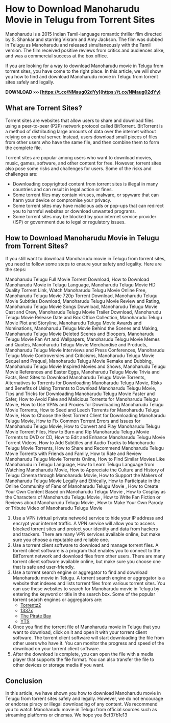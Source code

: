 # How to Download Manoharudu Movie in Telugu from Torrent Sites
 
Manoharudu is a 2015 Indian Tamil-language romantic thriller film directed by S. Shankar and starring Vikram and Amy Jackson. The film was dubbed in Telugu as Manoharudu and released simultaneously with the Tamil version. The film received positive reviews from critics and audiences alike, and was a commercial success at the box office.
 
If you are looking for a way to download Manoharudu movie in Telugu from torrent sites, you have come to the right place. In this article, we will show you how to find and download Manoharudu movie in Telugu from torrent sites safely and legally.
 
**DOWNLOAD ››› [https://t.co/NMaug02dYy](https://t.co/NMaug02dYy)**


 
## What are Torrent Sites?
 
Torrent sites are websites that allow users to share and download files using a peer-to-peer (P2P) network protocol called BitTorrent. BitTorrent is a method of distributing large amounts of data over the internet without relying on a central server. Instead, users download small pieces of files from other users who have the same file, and then combine them to form the complete file.
 
Torrent sites are popular among users who want to download movies, music, games, software, and other content for free. However, torrent sites also pose some risks and challenges for users. Some of the risks and challenges are:
 
- Downloading copyrighted content from torrent sites is illegal in many countries and can result in legal action or fines.
- Some torrent files may contain viruses, malware, or spyware that can harm your device or compromise your privacy.
- Some torrent sites may have malicious ads or pop-ups that can redirect you to harmful websites or download unwanted programs.
- Some torrent sites may be blocked by your internet service provider (ISP) or government due to legal or regulatory issues.

## How to Download Manoharudu Movie in Telugu from Torrent Sites?
 
If you still want to download Manoharudu movie in Telugu from torrent sites, you need to follow some steps to ensure your safety and legality. Here are the steps:
 
Manoharudu Telugu Full Movie Torrent Download,  How to Download Manoharudu Movie in Telugu Language,  Manoharudu Telugu Movie HD Quality Torrent Link,  Watch Manoharudu Telugu Movie Online Free,  Manoharudu Telugu Movie 720p Torrent Download,  Manoharudu Telugu Movie Subtitles Download,  Manoharudu Telugu Movie Review and Rating,  Manoharudu Telugu Movie Songs Download,  Manoharudu Telugu Movie Cast and Crew,  Manoharudu Telugu Movie Trailer Download,  Manoharudu Telugu Movie Release Date and Box Office Collection,  Manoharudu Telugu Movie Plot and Storyline,  Manoharudu Telugu Movie Awards and Nominations,  Manoharudu Telugu Movie Behind the Scenes and Making,  Manoharudu Telugu Movie Deleted Scenes and Bloopers,  Manoharudu Telugu Movie Fan Art and Wallpapers,  Manoharudu Telugu Movie Memes and Quotes,  Manoharudu Telugu Movie Merchandise and Products,  Manoharudu Telugu Movie Interviews and Press Conferences,  Manoharudu Telugu Movie Controversies and Criticisms,  Manoharudu Telugu Movie Sequel and Prequel,  Manoharudu Telugu Movie Remake and Dubbing,  Manoharudu Telugu Movie Inspired Movies and Shows,  Manoharudu Telugu Movie References and Easter Eggs,  Manoharudu Telugu Movie Trivia and Facts,  Best Sites to Download Manoharudu Telugu Movie Torrents,  Alternatives to Torrents for Downloading Manoharudu Telugu Movie,  Risks and Benefits of Using Torrents to Download Manoharudu Telugu Movie,  Tips and Tricks for Downloading Manoharudu Telugu Movie Faster and Safer,  How to Avoid Fake and Malicious Torrents for Manoharudu Telugu Movie,  How to Use VPNs and Proxies for Downloading Manoharudu Telugu Movie Torrents,  How to Seed and Leech Torrents for Manoharudu Telugu Movie,  How to Choose the Best Torrent Client for Downloading Manoharudu Telugu Movie,  How to Fix Common Torrent Errors and Issues for Manoharudu Telugu Movie,  How to Convert and Play Manoharudu Telugu Movie Torrent Files,  How to Burn and Rip Manoharudu Telugu Movie Torrents to DVD or CD,  How to Edit and Enhance Manoharudu Telugu Movie Torrent Videos,  How to Add Subtitles and Audio Tracks to Manoharudu Telugu Movie Torrents,  How to Share and Recommend Manoharudu Telugu Movie Torrents with Friends and Family,  How to Rate and Review Manoharudu Telugu Movie Torrents Online,  How to Find Similar Movies Like Manoharudu in Telugu Language,  How to Learn Telugu Language from Watching Manoharudu Movie,  How to Appreciate the Culture and History of Telugu Cinema through Manoharudu Movie,  How to Support the Makers of Manoharudu Telugu Movie Legally and Ethically,  How to Participate in the Online Community of Fans of Manoharudu Telugu Movie ,  How to Create Your Own Content Based on Manoharudu Telugu Movie ,  How to Cosplay as the Characters of Manoharudu Telugu Movie ,  How to Write Fan Fiction or Reviews about Manoharudu Telugu Movie ,  How to Make Your Own Parody or Tribute Video of Manoharudu Telugu Movie

1. Use a VPN (virtual private network) service to hide your IP address and encrypt your internet traffic. A VPN service will allow you to access blocked torrent sites and protect your identity and data from hackers and trackers. There are many VPN services available online, but make sure you choose a reputable and reliable one.
2. Use a torrent client software to download and manage torrent files. A torrent client software is a program that enables you to connect to the BitTorrent network and download files from other users. There are many torrent client software available online, but make sure you choose one that is safe and user-friendly.
3. Use a torrent search engine or aggregator to find and download Manoharudu movie in Telugu. A torrent search engine or aggregator is a website that indexes and lists torrent files from various torrent sites. You can use these websites to search for Manoharudu movie in Telugu by entering the keyword or title in the search box. Some of the popular torrent search engines or aggregators are:
    - [Torrentz2](https://torrentz2.eu/)
    - [1337x](https://1337x.to/)
    - [The Pirate Bay](https://thepiratebay.org/)
    - [YTS](https://yts.mx/)
4. Once you find the torrent file of Manoharudu movie in Telugu that you want to download, click on it and open it with your torrent client software. The torrent client software will start downloading the file from other users who have it. You can monitor the progress and speed of the download on your torrent client software.
5. After the download is complete, you can open the file with a media player that supports the file format. You can also transfer the file to other devices or storage media if you want.

## Conclusion
 
In this article, we have shown you how to download Manoharudu movie in Telugu from torrent sites safely and legally. However, we do not encourage or endorse piracy or illegal downloading of any content. We recommend you to watch Manoharudu movie in Telugu from official sources such as streaming platforms or cinemas. We hope you
 8cf37b1e13
 
